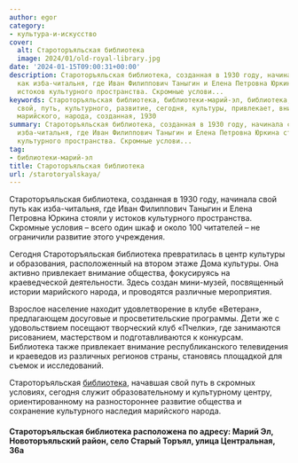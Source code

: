 ```yaml
---
author: egor
category:
- культура-и-искусство
cover:
  alt: Староторъяльская библиотека
  image: 2024/01/old-royal-library.jpg
date: '2024-01-15T09:00:31+00:00'
description: Староторъяльская библиотека, созданная в 1930 году, начинала свой путь
  как изба-читальня, где Иван Филиппович Таныгин и Елена Петровна Юркина стояли у
  истоков культурного пространства. Скромные услови...
keywords: Староторъяльская библиотека, библиотеки-марий-эл, библиотека, староторъяльская,
  свой, путь, культурного, развитие, сегодня, культуры, привлекает, внимание, общества,
  марийского, народа, созданная, 1930
summary: Староторъяльская библиотека, созданная в 1930 году, начинала свой путь как
  изба-читальня, где Иван Филиппович Таныгин и Елена Петровна Юркина стояли у истоков
  культурного пространства. Скромные услови...
tag:
- библиотеки-марий-эл
title: Староторъяльская библиотека
url: /starotoryalskaya/
---
```


Староторъяльская библиотека, созданная в 1930 году, начинала свой путь как изба-читальня, где Иван Филиппович Таныгин и Елена Петровна Юркина стояли у истоков культурного пространства. Скромные условия – всего один шкаф и около 100 читателей – не ограничили развитие этого учреждения.

Сегодня Староторъяльская библиотека превратилась в центр культуры и образования, расположенный на втором этаже Дома культуры. Она активно привлекает внимание общества, фокусируясь на краеведческой деятельности. Здесь создан мини-музей, посвященный истории марийского народа, и проводятся различные мероприятия.

Взрослое население находит удовлетворение в клубе «Ветеран», предлагающем досуговые и просветительские программы. Дети же с удовольствием посещают творческий клуб «Пчелки», где занимаются рисованием, мастерством и подготавливаются к конкурсам. Библиотека также привлекает внимание республиканского телевидения и краеведов из различных регионов страны, становясь площадкой для съемок и исследований.

Староторъяльская [библиотека](/kniga_darit_vdohnovenie/), начавшая свой путь в скромных условиях, сегодня служит образовательному и культурному центру, ориентированному на разностороннее развитие общества и сохранение культурного наследия марийского народа.

#### Староторъяльская библиотека расположена по адресу: Марий Эл, Новоторъяльский район, село Старый Торъял, улица Центральная, 36а